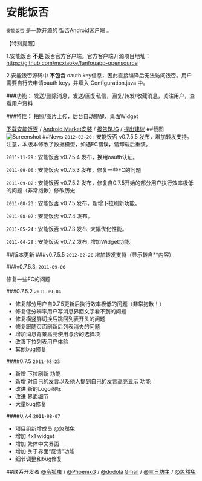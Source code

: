 安能饭否
========
`安能饭否` 是一款开源的 饭否Android客户端 。

【特别提醒】

1.安能饭否 **不是** 饭否官方客户端。官方客户端开源项目地址：https://github.com/mcxiaoke/fanfouapp-opensource

2.安能饭否源码中 **不包含** oauth key信息，因此直接编译后无法访问饭否。用户需要自行去申请oauth key，并填入 Configuration.java 中。

###功能：
发送/删除消息，发送/回复私信，回复/转发/收藏消息，关注用户，查看用户资料

###特性：
拍照/图片上传，后台自动提醒，桌面Widget

[下载安能饭否](https://github.com/fanfoudroid/fanfoudroid/fanfoudroid_0.7.5.5.apk/qr_code) / [Android Market安装](https://market.android.com/details?id=com.ch_linghu.fanfoudroid) / [报告BUG](https://github.com/fanfoudroid/fanfoudroid/issues) / [提出建议](https://github.com/fanfoudroid/fanfoudroid/pulls)
##截图
![Screenshot](http://farm4.static.flickr.com/3292/5746245984_4d2edf87cb.jpg)
##News
`2012-02-20` : 安能饭否 v0.7.5.5 发布，增加转发支持。注意，本版本修改了数据模型，如遇FC错误，请卸载后重装。

`2011-11-29` : 安能饭否 v0.7.5.4 发布，换用oauth认证。 

`2011-09-06` : 安能饭否 v0.7.5.3 发布，修复一些FC的问题

`2011-09-02` : 安能饭否 v0.7.5.2 发布，修复自0.7.5开始的部分用户执行效率极低的问题（非常抱歉）修改历史 

`2011-08-23` : 安能饭否 v0.7.5 发布，新增下拉刷新功能。 

`2011-08-07` : 安能饭否 v0.7.4 发布。 

`2011-05-24` : 安能饭否 v0.7.3 发布, 大幅优化性能。

`2011-04-28` : 安能饭否 v0.7.2 发布, 增加Widget功能。 
 
##版本更新
###v0.7.5.5 `2012-02-20`
增加转发支持（显示转自**内容）


###v0.7.5.3, `2011-09-06`

修复一些FC的问题


###0.7.5.2 `2011-09-04`
* 修复部分用户自0.7.5更新后执行效率极低的问题（非常抱歉！）
* 修复低分辨率用户写消息界面文字看不到的问题
* 修复横竖屏切换后跳回列表开头的问题
* 修复跟随页面刷新后列表消失的问题
* 增加消息背景高亮使用与否的选择项
* 改善下拉列表用户体验
* 其他bug修复

####0.7.5 `2011-08-23`
* 新增 下拉刷新 功能
* 新增 对自己的发言以及他人提到自己的发言高亮显示 功能
* 改进 新的Logo图标
* 改进 界面细节
* 大量bug修复

####0.7.4 `2011-08-07`
* 项目组新增成员 @忽然兔
* 增加 4x1 widget
* 增加 繁体中文界面
* 增加 关于界面“反馈”功能
* 细节调整和bug修复

##联系开发者
[@令狐虫](http://fanfou.com/ch_linghu) / [@PhoenixG](http://fanfou.com/phoenixg) / [@dodola](http://fanfou.com/%E8%90%BD%E5%A6%96) [Gmail](mailto:dinophp@gmail.com) / [@三日坊主](http://fanfou.com/lds2012) / [@忽然兔](http://fanfou.com/zm1103)

